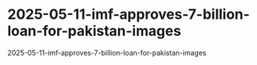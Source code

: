 # 2025-05-11-imf-approves-7-billion-loan-for-pakistan-images
2025-05-11-imf-approves-7-billion-loan-for-pakistan-images
